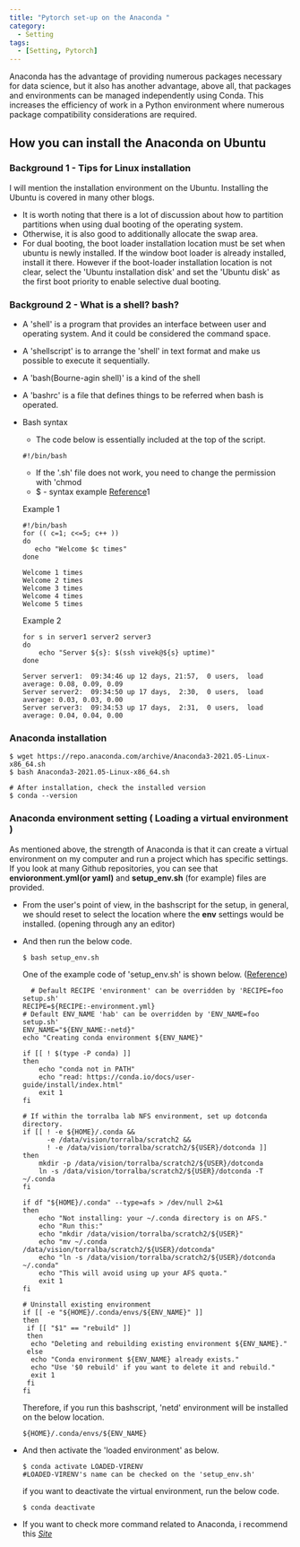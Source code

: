 ```yaml
---
title: "Pytorch set-up on the Anaconda "
category:
  - Setting
tags:
  - [Setting, Pytorch]
---
```

Anaconda has the advantage of providing numerous packages necessary for data science, but it also has another advantage, above all, that packages and environments can be managed independently using Conda. This increases the efficiency of work in a Python environment where numerous package compatibility considerations are required.

## How you can install the Anaconda on Ubuntu

### Background 1 - Tips for Linux installation

I will mention the installation environment on the Ubuntu. Installing the Ubuntu is covered in many other blogs. 

* It is worth noting that there is a lot of discussion about how to partition partitions when using dual booting of the operating system. 
* Otherwise, it is also good to additionally allocate  the swap area.
* For dual booting, the boot loader installation location must be set when ubuntu is newly installed. If the window boot loader is already installed, install it there. However if the boot-loader installation location is not clear, select the 'Ubuntu installation disk' and set the 'Ubuntu disk' as the first boot priority to enable selective dual booting.

### Background 2 - What is a shell? bash?
* A 'shell' is a program that provides an interface between user and operating system. And it could be considered the command space.
* A 'shellscript' is to arrange the 'shell' in text format and make us possible to execute it sequentially.
* A 'bash(Bourne-agin shell)' is a kind of the shell
* A 'bashrc' is a file that defines things to be referred when bash is operated.
* Bash syntax
   * The code below is essentially included at the top of the script.
   ```shell
   #!/bin/bash
   ```
   * If the '.sh' file does not work, you need to change the permission with 'chmod
   * $ - syntax example [Reference](https://www.cyberciti.biz/faq/bash-for-loop/)1
    
    Example 1
    ```shell
    #!/bin/bash
    for (( c=1; c<=5; c++ ))
    do  
       echo "Welcome $c times"
    done
    ```
    
    ```shell
    Welcome 1 times
    Welcome 2 times
    Welcome 3 times
    Welcome 4 times
    Welcome 5 times
    ```
    
    Example 2
    ```shell
    for s in server1 server2 server3
    do
        echo "Server ${s}: $(ssh vivek@${s} uptime)"
    done
    ```
    
    ```shell
    Server server1:  09:34:46 up 12 days, 21:57,  0 users,  load average: 0.08, 0.09, 0.09
    Server server2:  09:34:50 up 17 days,  2:30,  0 users,  load average: 0.03, 0.03, 0.00
    Server server3:  09:34:53 up 17 days,  2:31,  0 users,  load average: 0.04, 0.04, 0.00
    ```
    
### Anaconda installation

```shell
$ wget https://repo.anaconda.com/archive/Anaconda3-2021.05-Linux-x86_64.sh
$ bash Anaconda3-2021.05-Linux-x86_64.sh

# After installation, check the installed version
$ conda --version
```



### Anaconda environment setting **( Loading a virtual environment )**

As mentioned above, the strength of Anaconda is that it can create a virtual environment on my computer and run a project which has specific settings. If you look at many Github repositories, you can see that **envioronment.yml(or yaml)** and **setup_env.sh** (for example) files are provided.

* From the user's point of view, in the bashscript for the setup, in general, we should reset to select the location where the **env** settings would be installed. (opening through any an editor)

* And then run the below code.

  ```shell
  $ bash setup_env.sh
  ```
  
  One of the example code of 'setup_env.sh' is shown below. ([Reference](https://github.com/CSAILVision/gandissect/blob/master/script/setup_env.sh))
  ```shell
    # Default RECIPE 'environment' can be overridden by 'RECIPE=foo setup.sh'
  RECIPE=${RECIPE:-environment.yml}
  # Default ENV_NAME 'hab' can be overridden by 'ENV_NAME=foo setup.sh'
  ENV_NAME="${ENV_NAME:-netd}"
  echo "Creating conda environment ${ENV_NAME}"

  if [[ ! $(type -P conda) ]]
  then
      echo "conda not in PATH"
      echo "read: https://conda.io/docs/user-guide/install/index.html"
      exit 1
  fi

  # If within the torralba lab NFS environment, set up dotconda directory.
  if [[ ! -e ${HOME}/.conda &&
        -e /data/vision/torralba/scratch2 &&
        ! -e /data/vision/torralba/scratch2/${USER}/dotconda ]]
  then
      mkdir -p /data/vision/torralba/scratch2/${USER}/dotconda
      ln -s /data/vision/torralba/scratch2/${USER}/dotconda -T ~/.conda
  fi

  if df "${HOME}/.conda" --type=afs > /dev/null 2>&1
  then
      echo "Not installing: your ~/.conda directory is on AFS."
      echo "Run this:"
      echo "mkdir /data/vision/torralba/scratch2/${USER}"
      echo "mv ~/.conda /data/vision/torralba/scratch2/${USER}/dotconda"
      echo "ln -s /data/vision/torralba/scratch2/${USER}/dotconda ~/.conda"
      echo "This will avoid using up your AFS quota."
      exit 1
  fi

  # Uninstall existing environment
  if [[ -e "${HOME}/.conda/envs/${ENV_NAME}" ]]
  then
   if [[ "$1" == "rebuild" ]]
   then
    echo "Deleting and rebuilding existing environment ${ENV_NAME}."
   else
    echo "Conda environment ${ENV_NAME} already exists."
    echo "Use '$0 rebuild' if you want to delete it and rebuild."
    exit 1
   fi
  fi
  ```
  Therefore, if you run this bashscript, 'netd' environment will be installed on the below location.
  ```shell
  ${HOME}/.conda/envs/${ENV_NAME}
  ```
  
* And then activate the 'loaded environment' as below.

  ```shell
  $ conda activate LOADED-VIRENV
  #LOADED-VIRENV's name can be checked on the 'setup_env.sh'
  ```

  if you want to deactivate the virtual environment, run the below code.

  ```shell
  $ conda deactivate
  ```

* If you want to check more command related to Anaconda, i recommend this [_Site_](https://docs.conda.io/projects/conda/en/4.6.0/_downloads/52a95608c49671267e40c689e0bc00ca/conda-cheatsheet.pdf)

